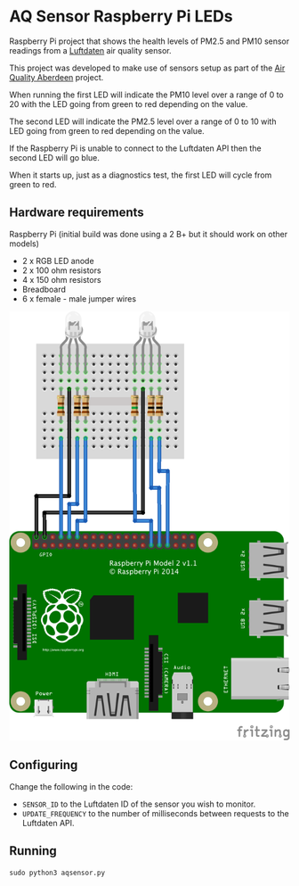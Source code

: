 # AQ Sensor Raspberry Pi LEDs
Raspberry Pi project that shows the health levels of PM2.5 and PM10 sensor readings from a [Luftdaten](https://luftdaten.info) air quality sensor.

This project was developed to make use of sensors setup as part of the [Air Quality Aberdeen](https://www.airaberdeen.org) project.

When running the first LED will indicate the PM10 level over a range of 0 to 20 with the LED going from green to red depending on the value.

The second LED will indicate the PM2.5 level over a range of 0 to 10 with LED going from green to red depending on the value.

If the Raspberry Pi is unable to connect to the Luftdaten API then the second LED will go blue.

When it starts up, just as a diagnostics test, the first LED will cycle from green to red.

## Hardware requirements
Raspberry Pi (initial build was done using a 2 B+ but it should work on other models)

* 2 x RGB LED anode
* 2 x 100 ohm resistors
* 4 x 150 ohm resistors
* Breadboard
* 6 x female - male jumper wires

![breadboard diagram for Raspberry Pi AQ Sensor LEDs](images/aq-sensor-rpi-leds_bb.png)

## Configuring

Change the following in the code:

* `SENSOR_ID` to the Luftdaten ID of the sensor you wish to monitor.
* `UPDATE_FREQUENCY` to the number of milliseconds between requests to the Luftdaten API.

## Running

```
sudo python3 aqsensor.py
```
